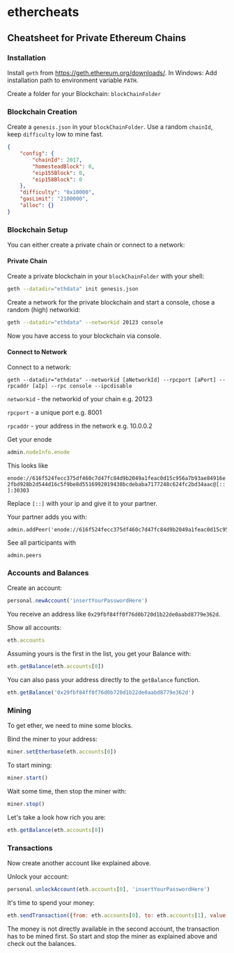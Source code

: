 # ethercheats

## Cheatsheet for Private Ethereum Chains

### Installation

Install `geth` from https://geth.ethereum.org/downloads/.
In Windows: Add installation path to environment variable `PATH`.

Create a folder for your Blockchain: `blockChainFolder`

### Blockchain Creation

Create a `genesis.json` in your `blockChainFolder`.
Use a random `chainId`, keep `difficulty` low to mine fast.

```json
{
    "config": {
        "chainId": 2017,
        "homesteadBlock": 0,
        "eip155Block": 0,
        "eip158Block": 0
    },
    "difficulty": "0x10000",
    "gasLimit": "2100000",
    "alloc": {}
}
```

### Blockchain Setup

You can either create a private chain or connect to a network:

#### Private Chain

Create a private blockchain in your `blockChainFolder` with your shell:

```sh
geth --datadir="ethdata" init genesis.json
```

Create a network for the private blockchain and start a console, chose a random (high) networkid:

```sh
geth --datadir="ethdata" --networkid 20123 console
```

Now you have access to your blockchain via console.

#### Connect to Network

Connect to a network:

```shell
geth --datadir="ethdata" --networkid [aNetworkId] --rpcport [aPort] --rpcaddr [aIp] --rpc console --ipcdisable
```

`networkid` - the networkid of your chain e.g. 20123 

`rpcport` - a unique port e.g. 8001

`rpcaddr` - your address in the network e.g. 10.0.0.2


Get your enode
```javascript
admin.nodeInfo.enode
```
This looks like

`enode://616f524fecc375df460c7d47fc84d9b2049a1feac0d15c956a7b93ae84916e2fbd928b2d544d16c5f9be8d5516992019438bcdebaba7177248c624fc2bd34aac@[::]:30303`

Replace `[::]` with your ip and give it to your partner.

Your partner adds you with:

```
admin.addPeer('enode://616f524fecc375df460c7d47fc84d9b2049a1feac0d15c956a7b93ae84916e2fbd928b2d544d16c5f9be8d5516992019438bcdebaba7177248c624fc2bd34aac@10.0.0.2:30303')
```

See all participants with

```
admin.peers
```

### Accounts and Balances

Create an account:

```javascript
personal.newAccount('insertYourPasswordHere')
```

You receive an address like `0x29fbf84ff0f76d0b720d1b22de0aabd8779e362d`.

Show all accounts:

```javascript
eth.accounts
```

Assuming yours is the first in the list, you get your Balance with:

```javascript
eth.getBalance(eth.accounts[0])
```

You can also pass your address directly to the `getBalance` function.

```javascript
eth.getBalance('0x29fbf84ff0f76d0b720d1b22de0aabd8779e362d')
```

### Mining

To get ether, we need to mine some blocks.

Bind the miner to your address:
```javascript
miner.setEtherbase(eth.accounts[0])
```

To start mining:
```javascript
miner.start()
```

Wait some time, then stop the miner with:
```javascript
miner.stop()
```

Let's take a look how rich you are:

```javascript
eth.getBalance(eth.accounts[0])
```

### Transactions

Now create another account like explained above.

Unlock your account:

```javascript
personal.unlockAccount(eth.accounts[0], 'insertYourPasswordHere')
```

It's time to spend your money:

```javascript
eth.sendTransaction({from: eth.accounts[0], to: eth.accounts[1], value: 202020})
```

The money is not directly available in the second account, the transaction has to be mined first.
So start and stop the miner as explained above and check out the balances.





